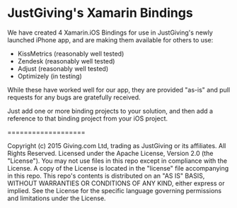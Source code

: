 # JustGiving's Xamarin Bindings

We have created 4 Xamarin.iOS Bindings for use in JustGiving's newly launched iPhone app, and are making them available for others to use:

- KissMetrics (reasonably well tested)
- Zendesk (reasonably well tested)
- Adjust (reasonably well tested)
- Optimizely (in testing)

While these have worked well for our app, they are provided "as-is" and pull requests for any bugs are gratefully received.

Just add one or more binding projects to your solution, and then add a reference to that binding project from your iOS project.

===================


Copyright (c) 2015 Giving.com Ltd, trading as JustGiving or its affiliates. All Rights Reserved.
Licensed under the Apache License, Version 2.0 (the "License"). You may not use files in this repo except in compliance with the License. A copy of the License is located in the "license" file accompanying in this repo. This repo's contents is distributed on an "AS IS" BASIS, WITHOUT WARRANTIES OR CONDITIONS OF ANY KIND, either express or implied. See the License for the specific language governing permissions and limitations under the License.


